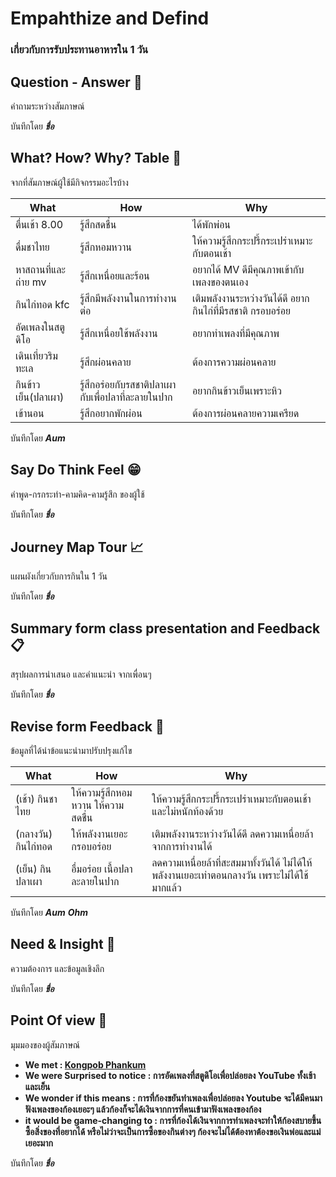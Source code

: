 # Empahthize and Defind 
### เกี่ยวกับการรับประทานอาหารใน 1 วัน

## Question - Answer :mag_right:
 คำถามระหว่างสัมภาษณ์
>
บันทึกโดย **_ชื่อ_**

## What? How? Why? Table :date:
 จากที่สัมภาษณ์ผู้ใช้มีกิจกรรมอะไรบ้าง

 | What | How | Why |
 | ---- | --- | --- |
 | ตื่นเช้า 8.00 | รู้สึกสดชื่น | ได้พักพ่อน |
 | ดื่มชาไทย | รู้สึกหอมหวาน | ให้ความรู้สึกกระปรี้กระเปร่าเหมาะกับตอนเช้า |
 | หาสถานที่และถ่าย mv | รู้สึกเหนื่อยและร้อน | อยากได้ MV ดีมีคุณภาพเข้ากับเพลงของตนเอง |
 | กินไก่ทอด kfc | รู้สึกมีพลังงานในการทำงานต่อ | เติมพลังงานระหว่างวันได้ดี อยากกินไก่ที่มีรสชาติ กรอบอร่อย |
 | อัดเพลงในสตูดิโอ | รู้สึกเหนื่อยใช้พลังงาน | อยากทำเพลงที่มีคุณภาพ |
 | เดินเที่ยวริมทะเล | รู้สึกผ่อนคลาย | ต้องการความผ่อนคลาย |
 | กินข้าวเย็น(ปลาเผา) | รู้สึกอร่อยกับรสชาติปลาเผากับเพื่อปลาที่ละลายในปาก | อยากกินข้าวเย็นเพราะหิว |
 | เข้านอน | รู้สึกอยากพักผ่อน | ต้องการผ่อนคลายความเครียด |
 
 บันทึกโดย **_Aum_**
 
## Say Do Think Feel :grin: 
 คำพูด-กรกระทำ-คามคิด-คามรู้สึก ของผู้ใช้

บันทึกโดย **_ชื่อ_**

## Journey Map Tour :chart_with_upwards_trend:
 แผนผังเกี่ยวกับการกินใน 1 วัน

บันทึกโดย **_ชื่อ_**

## Summary form class presentation and Feedback :clipboard:
 สรุปผลการนำเสนอ และคำแนะนำ จากเพื่อนๆ

บันทึกโดย **_ชื่อ_**

## Revise form Feedback :notebook:
 ข้อมูลที่ได้นำข้อแนะนำมาปรับปรุงแก้ไข

 | What | How | Why |
 | ---- | --- | --- |
 | (เช้า) กินชาไทย | ให้ความรู้สึกหอมหวาน ให้ความสดชื่น | ให้ความรู้สึกกระปรี้กระเปร่าเหมาะกับตอนเช้า และไม่หนักท้องด้วย |
 | (กลางวัน) กินไก่ทอด | ให้พลังงานเยอะ กรอบอร่อย | เติมพลังงานระหว่างวันได้ดี ลดความเหนื่อยล้าจากการทำงานได้ |
 | (เย็น) กินปลาเผา | อื่มอร่อย เนื้อปลาละลายในปาก | ลดความเหนื่อยล้าที่สะสมมาทั้งวันได้ ไม่ได้ให้พลังงานเยอะเท่าตอนกลางวัน เพราะไม่ได้ใช้มากแล้ว |
 
บันทึกโดย **_Aum_** **_Ohm_** 

## Need & Insight :pushpin:
 ความต้องการ และข้อมูลเชิงลึก

บันทึกโดย **_ชื่อ_**

## Point Of view :santa:
 มุมมองของผู้สัมภาษณ์
- **We met : [Kongpob Phankum](https://www.instagram.com/kongpobpk_/)**
- **We were Surprised to notice : การอัดเพลงที่สตูดิโอเพื่อปล่อยลง YouTube ทั้งเช้าและเย็น**
- **We wonder if this means : การที่ก้องขยันทำเพลงเพื่อปล่อยลง Youtube จะได้มีคนมาฟังเพลงของก้องเยอะๆ แล้วก้องก็จะได้เงินจากการที่คนเข้ามาฟังเพลงของก้อง**
- **it would be game-changing to : การที่ก้องได้เงินจากการทำเพลงจะทำให้ก้องสบายขึ้น ซื้อสิ่งของที่อยากได้ หรือไม่ว่าจะเป็นการซื้อของกินต่างๆ  ก้องจะไม่ได้ต้องหาต้องขอเงินพ่อและแม่เยอะมาก**

บันทึกโดย **_ชื่อ_**


